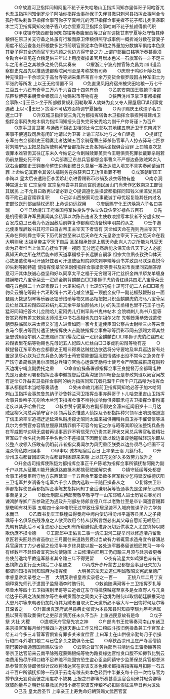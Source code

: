 <!-- { "loadSidebar": true } -->
　　○命故嘉河卫指挥同知阿里不花子牙失哈塔山卫指挥同知亦里伴哥子阿哈答兀也吾卫指挥同知倒罗沙子阿哈你指挥佥事孙保子失伴哥撒只剌河县指挥佥事阿合令孤孙都失剌鲁卫指挥佥事可你子罕真哈兀的河卫指挥佥事完者不花子都儿秃俱袭职木兰河卫指挥同知咬纳子答八哈亦里察河卫指挥佥事哈剌不花子扯颜得俱代职
　　○甲戌镇守狭西都督同知郑铭等奏腹里西等卫官军调拨甘肃宁夏等处守备其俸粮俱在原卫关支守备之处虽有行粮而原卫俸粮俱照守城事例一概折减分数在营妻子用度不给近查各处积粮数多乞将前项官原定本色俸粮之外量加分数旗军俱给本色庶其妻子得其全济而官军无内顾之忧边方得守备之力  上谓户部臣曰铭等所奏甚善须令勘合中查见在仓粮足供三年以上用度者操备官月增本色米一石旗军各一斗不足三年之用者己之其粮多之处仍具实奏来
　　○擢浙江宁波府推官陈克昌为四川道监察御史克昌先以推选送都察院问刑至是考称故有司命
　　○庆府于鸣砂州等处恳种无徵田一千余顷又于高台寺等湖采集芦苇百十余万变货金银罗叚因占种军田土为军张约等所发  上以王无他情置不问
　　○免直隶凤阳府宿州被灾田地粮一万七千三百五十六石有奇草三万六千六百四十四包有奇
　　○乙亥安南国王黎麟子浚遣陪臣黎傅等来朝贡金银器皿方物赐彩币等物有差
　　○狭西洮州卫掌卫事都指挥佥事陈＜王巳＞坐于所部假贷规利因勒取军人幼妹为妾又夺人房屋居□谋利事觉遇赦  上以＜王巳＞贪淫不可玷方面特调宁夏操备
　　○丙子赐庆王秩煃子名曰邃土□干
　　○升双城卫指挥使三角兀为都指挥塔鲁木卫指挥佥事捏列哥建州卫指挥佥事阿失帖木俱为指挥同知授头目失完哥安秃哈为副千户你哥谨卜为百户
　　○旗手卫言卫署  与通政司锦衣卫相邻比今工部以其地建五府迁卫于东南城下署事不便通政司后有闲旷地请以为卫署  上谕工部以地与之令自建造
　　○提督辽东军务右佥都御史王翱奏比者达贼五百余骑寇曹庄驿杀伤官军八人掠去驿马七匹参将刘端宁远卫把总指挥使韩英守备都指挥王贵各拥兵坐视俱合治罪  上曰端累次怠误罪本难容但其往辽东未久今姑记之令剿贼赎罪英贵令王翱俱责死罪状戴罪杀贼若仍前怠慢处死不宥
　　○兵部奏辽东总兵官都督佥事曹义不严督边备致贼累次入寇右佥都御史王翱奉命整饬边务到彼日久莫展一筹及达贼入境又不具实奏闻请治其罪  上命姑记其罪令其设法捕贼务在杀获若□无功俱重罪不宥
　　○戊寅朝鲜国王李祹以  皇太后丧遣陪臣李孟畛赴京进香赐彩币纱绢及袭衣等物有差
　　○南京洞神宫道士言  仁宗皇帝  宣宗皇帝尝幸其宫而宫前迫民居山门尚未作乞敕南京工部徙其居民  上不允且曰敢再以请必罪之○提调遵化驻操营都指挥同知钱义坐滥受民词辱不附己县官赎罪复职
　　○己卯山西按察司佥事戴诚丁母忧起复隐其任内过名吏部驳送刑部坐赎杖还职  上命调边远叙用
　　○庚辰赐宁化王济焕第六子名曰美瑞
　　○辛巳给靖江王府奉国将军佐良佐孚佐立佐政佐常岁禄各五百石
　　○先是机密重事许军民奏闻其余私事以次陈告违者及主使教唆捏写本状者不分虚实杖一百发戍边卫已著为令近因赦后前弊复作都察院请备榜申明禁约从之
　　○壬午迤北使臣陛辞致书其可汗曰自古帝王主宰天下者皆有  天命如天命在尧则尧主宰天下天命在舜则舜主宰天下历代皆然至宋以后天命在大元皇帝主宰天下元之后天命在我  大明则我  太祖皇帝主宰天下自后  圣圣相承皆是上膺天命此岂人力之所能为凡受天命为君者惟当上体天心抚恤下民一视同  无分远迩然后能永保天命凡天下之人必能真知天命之所在然后能奉顺天道享福禄于长远朕自嗣承  祖宗大位夙夜孜孜仰体天心故屡遣使与可汗通好兹者可汗遣使臣知院卯失剌孛端等赍书并致良马朕深嘉悦今卯失剌等回特遣  使指挥使章官保副使指挥佥事梁贵等赍书及彩币表里同去酬答厚意可汗其体朕诚心益坚和好以同享太平之福于无穷赐可汗纻丝织金四爪蟒龙单缠身膝襕暗花八宝骨朵云一疋织金胸背麒麟白□□睪狮子虎豹青红绿共四疋八宝骨朵云细花五色叚二十六疋素叚五十六疋彩绢八十七疋印花绢十疋可汗妃二人白□□睪虎豹朵云细花等叚十六疋彩绢十六疋花减金铁盔一顶戗金皮甲一副花框鼓鞭鼓各一面琵琶火拨思胡琴等乐器及铅砂焰硝等物又赐丞相把把只织金麒麟虎豹海马八宝骨朵云纻丝四疋彩叚四疋彩绢九疋其余平章伯颜帖木儿小的失王丞相也里不花王子也先猛哥同知把答木儿佥院哈儿蛮阿秃儿打剌罕尚书鬼林帖木  佥院喃剌儿尚书八里等皆赏彩叚有差又敕谕太师淮王中书右丞相也先曰尔祖尔父在  先朝皆秉恭效诚遣使朝贡朕临御以来太师又岁遣人进贡如同一家今复遣使臣国公察占太尉哈三火等来贡良马今察占等回持遣正使指挥使火吉副使指挥佥事鲁珍等赍彩币同去颁赐太师其益坚忠诚用绍尔前人之志赐织四爪蟒龙纻丝一疋织金麒麟白□□睪狮子虎豹纻丝四疋彩叚表里花绢等物赐也先母妃五人妃四人纻丝白□□睪虎豹彩叚等物有差
　　○敕提督辽东军务右佥都御史王翱曰得奏达贼扰边欲选将分守要地及率兵巡边皆有处置足见尽心朕为辽东兵备久弛将士苟安莫能御寇况贼情谲诈出没不常今之急务在乎严饬守备简练骁勇尔须同总兵镇守官协心运谋奖励将士使号令严明军威振肃寇贼殄灭边境宁靖庶副委托之重
　　○命宣府操备署都指挥佥事王良提督万全都司屯种先是万全都司署都指挥佥事李徽提督后往紫沟堡领军哨备至是参政刘琏以阙官闻故有是命○升益实卫指挥佥事阿的纳为指挥同知兀者托温千户所千户兀昌哈为指挥佥事从都指挥木当哈等奏请也
　　○癸未命故兀者前卫指挥同知哈必答子加木哈阿剌山卫指挥佥事忽鲁忽纳子沙鲁斡兰河卫指挥佥事亦薛哥子卜儿哈忽里吉山卫指挥佥事只鲁哈子兀劄哈木兰河卫指挥佥事不哈孙加哈你俱袭职禾屯吉卫指挥佥事粉甫老疾以其子哈鲁代之
　　○敕参赞宁夏军务右副都御史金濂曰近闻旧岁十二月达贼寇柳义沟总兵镇守官不即领兵截杀惟遣人侦探及令都指挥种兴领军出哨畏缩逗遛丁信王荣率军追捕迂途延滞纵贼虏掠史昭同太监来福俱拥精兵自卫亦不催督信等进兵尔为参赞官亦容情怠慢原其情罪俱不可容今姑记之尔与昭等其即设法整饬兵备务在军威振举边境无虞若再误事悉罪不宥信荣兴仍责其死罪状又闻总兵等官私役精壮官军四千余名托为围子手名色全不差操其下因而仿效以致边备废弛寇贼轻玩尔即从公整点收领入伍敢有仍蹈前非者指实奏闻尔为风宪重臣朕委以边务须尽心经画不可混众徇私欺罔误事
　　○甲申以  诚孝昭皇后百日  上率亲王诣  几筵行礼
　　○升沙州卫右都督困即来为左都督时困即来来朝  上以其在边岁久多效劳力故升之
　　○升金齿司指挥使陈恺为都指挥佥事正千户陈琯为指挥佥事所镇抚黎阿刚为副千户以其从征麓川能开通道路直抵木邦擒获贼属解京也
　　○镇守延绥等处都督佥事王祯奏臣所守地方东西延亘一千五百余里寨堡数多官军数少乞将延安绥德庆阳三卫屯军并岁调备冬屯军六千余人数内选取一千随臣操备从之
　　○复锦衣卫带俸都指挥使昌英都指挥佥事陈友指挥同知丁全岳谦职英等皆通事先是坐罪革冠带办事至是复之
　　○致仕刑部左侍郎樊敬卒敬字守一山东郓城人进士历官右春坊司谏鸿胪寺卿广东参政还为通政升刑部左侍郎宣德八年以老致仕至是卒讣闻遣官赐葬祭敬明有材历事  五朝四十余年脩职无过举致仕家居足迹不入城府惟课子孙力学务本而已
　　○乙酉书复庆王秩煃曰得奏府中阙内使访得汾州平遥等县民人之子裴瑀等十名俱系伤残净身之人欲买收用今特从叔所言然必出其父母自愿斯无嗟怨且  先朝有禁此后不可复违恐小民无知有所窥避假此进身况切近供事之人尤宜慎择以防欺伪庶不损令德
　　○工部郎中王佑言二事一清江卫河二提举司以修造漕舟留赴京匠若夫匠赴京者虽欲止三月而往来道路劳费过当故有力者辄营求造舟宜令督漕总兵官廉其丁力少者留之役须半年岁终具数以报一各处造军器奏留该班匠教习一年今有经数年不赴班者宜究治勿使隐匿  上曰修漕舟匠用工仍毋踰三月须与赴京者更番务使劳逸均平教造军器者其令踰三年不得更留
　　○夜有流星大如鸡弹色赤有光出钩陈西北行至天钩后二小星随之
　　○丙戌升赤斤蒙古卫都督佥事且旺失加为都督同知指挥同知班麻为指挥使
　　大明英宗法天立道仁明诚敬昭文宪武至德广孝睿皇帝实录卷之一百
　大明英宗睿皇帝实录卷之一百一
　　正统八年二月丁亥朔释奠先师孔子遣国子监祭酒李时勉行礼
　　○敕谕随满河等十三卫指挥歹扎等塔鲁木等四十五卫指挥别里哥等曰近者辽东守将擒获贼寇至京多是女直野人与兀良哈达子已寘之法矣惟尔等往来朝贡而尔之同类又于边境为贼何以取信朝廷朕推天地大恩凡尔等来朝者仍加礼侍其为贼者自取灭亡天道所必不容大军一出悔将何及尔等其深省之
　　○升直隶真定府武邑县典史张赟为本县知县时知县李琰九年考满属民以赟有善政奏保代之吏部言赟历任未久不当升  上重违民意故有是命
　　○戊子祭  大社  大稷
　　○遣顺天府官祭先农之神
　　○户部尚书王佐等奏河南山东诸卫来京操官军每月给行粮四斗近拨天寿山工作又增口粮四斗按旧例操备兼工作官军止给五斗今多三斗营军官俱宜有罪多关米宜偿官  上曰军士在山供役辛勤每月于京操行粮四斗外增口粮二斗已往多关之数俱令无偿
　　○命狭西凉州卫庄严寺番僧锁南巴袭妙善通慧国师赐以诰命
　　○云南总督军务兵部尚书靖远伯王骥奏臣等原带京卫达官前来云南平除残寇蒙赐银绢等物为路费缘达官惟贪口腹不知撙节比到云南费用殆尽所得口粮不足养赡不能固穷恐生盗心臣会同镇守少监萧保总兵官都督沐昂参赞军务侍郎侯琎计议欲将诸达官在京该支本色俸米都指挥指挥每月扣除一石五斗千百户所镇抚扣除一石俱于云南有粮去处本色轻赍中半兼支每十日一次给与官为撙节庶无妄费而彼之用度亦不缺矣  上报之曰卿等所奏甚善达官合用米并轻赍卿等就彼酌量与之朝廷除暴救民岂惜小费在京该支俸粮不必扣除俟征进毕日再为区处
　　○己丑  皇太后圣节  上率亲王上寿免命妇朝贺赐文武百官宴
